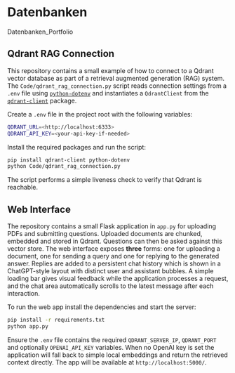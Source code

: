 # Datenbanken

Datenbanken_Portfolio

## Qdrant RAG Connection

This repository contains a small example of how to connect to a Qdrant
vector database as part of a retrieval augmented generation (RAG) system.
The `Code/qdrant_rag_connection.py` script reads connection settings from
a `.env` file using [`python-dotenv`](https://pypi.org/project/python-dotenv/)
and instantiates a `QdrantClient` from the [`qdrant-client`](https://pypi.org/project/qdrant-client/) package.

Create a `.env` file in the project root with the following variables:

```bash
QDRANT_URL=<http://localhost:6333>
QDRANT_API_KEY=<your-api-key-if-needed>
```

Install the required packages and run the script:

```bash
pip install qdrant-client python-dotenv
python Code/qdrant_rag_connection.py
```

The script performs a simple liveness check to verify that Qdrant is
reachable.

## Web Interface

The repository contains a small Flask application in `app.py` for uploading
PDFs and submitting questions. Uploaded documents are chunked, embedded and
stored in Qdrant. Questions can then be asked against this vector store.
The web interface exposes **three** forms: one for uploading a document, one
for sending a query and one for replying to the generated answer. Replies are
added to a persistent chat history which is shown in a ChatGPT-style layout with
distinct user and assistant bubbles. A simple loading bar gives visual feedback
while the application processes a request, and the chat area automatically
scrolls to the latest message after each interaction.

To
run the web app install the dependencies and start the server:

```bash
pip install -r requirements.txt
python app.py
```

Ensure the `.env` file contains the required `QDRANT_SERVER_IP`,
`QDRANT_PORT` and optionally `OPENAI_API_KEY` variables. When no OpenAI key is
set the application will fall back to simple local embeddings and return the
retrieved context directly.
The app will be available at
`http://localhost:5000/`.
